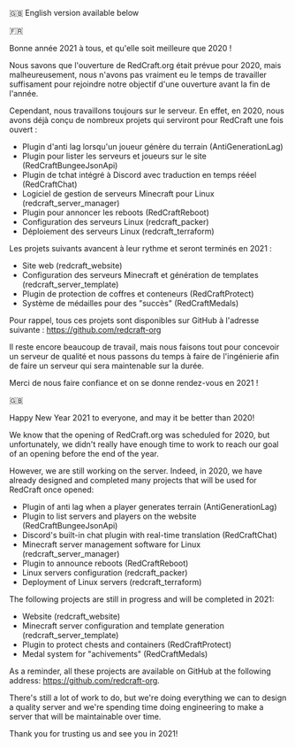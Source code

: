 :gb: English version available below

:fr: 

Bonne année 2021 à tous, et qu'elle soit meilleure que 2020 ! 

Nous savons que l'ouverture de RedCraft.org était prévue pour 2020, mais malheureusement, nous n'avons pas vraiment eu le temps de travailler suffisament pour rejoindre notre objectif d'une ouverture avant la fin de l'année.

Cependant, nous travaillons toujours sur le serveur. En effet, en 2020, nous avons déjà conçu de nombreux projets qui serviront pour RedCraft une fois ouvert :
- Plugin d'anti lag lorsqu'un joueur génère du terrain (AntiGenerationLag)
- Plugin pour lister les serveurs et joueurs sur le site (RedCraftBungeeJsonApi)
- Plugin de tchat intégré à Discord avec traduction en temps rééel (RedCraftChat)
- Logiciel de gestion de serveurs Minecraft pour Linux (redcraft_server_manager)
- Plugin pour annoncer les reboots (RedCraftReboot)
- Configuration des serveurs Linux (redcraft_packer)
- Déploiement des serveurs Linux (redcraft_terraform)

Les projets suivants avancent à leur rythme et seront terminés en 2021 :
- Site web (redcraft_website)
- Configuration des serveurs Minecraft et génération de templates (redcraft_server_template)
- Plugin de protection de coffres et conteneurs (RedCraftProtect)
- Système de médailles pour des "succès" (RedCraftMedals)

Pour rappel, tous ces projets sont disponibles sur GitHub à l'adresse suivante : https://github.com/redcraft-org

Il reste encore beaucoup de travail, mais nous faisons tout pour concevoir un serveur de qualité et nous passons du temps à faire de l'ingénierie afin de faire un serveur qui sera maintenable sur la durée.

Merci de nous faire confiance et on se donne rendez-vous en 2021 !

:gb:


Happy New Year 2021 to everyone, and may it be better than 2020! 

We know that the opening of RedCraft.org was scheduled for 2020, but unfortunately, we didn't really have enough time to work to reach our goal of an opening before the end of the year.

However, we are still working on the server. Indeed, in 2020, we have already designed and completed many projects that will be used for RedCraft once opened:
- Plugin of anti lag when a player generates terrain (AntiGenerationLag)
- Plugin to list servers and players on the website (RedCraftBungeeJsonApi)
- Discord's built-in chat plugin with real-time translation (RedCraftChat)
- Minecraft server management software for Linux (redcraft_server_manager)
- Plugin to announce reboots (RedCraftReboot)
- Linux servers configuration (redcraft_packer)
- Deployment of Linux servers (redcraft_terraform)

The following projects are still in progress and will be completed in 2021:
- Website (redcraft_website)
- Minecraft server configuration and template generation (redcraft_server_template)
- Plugin to protect chests and containers (RedCraftProtect)
- Medal system for "achivements" (RedCraftMedals)

As a reminder, all these projects are available on GitHub at the following address: https://github.com/redcraft-org.

There's still a lot of work to do, but we're doing everything we can to design a quality server and we're spending time doing engineering to make a server that will be maintainable over time.

Thank you for trusting us and see you in 2021!
